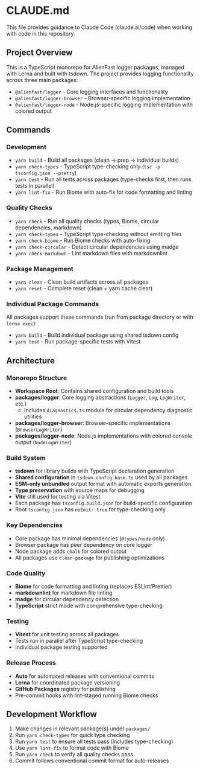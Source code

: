 # CLAUDE.md

This file provides guidance to Claude Code (claude.ai/code) when working with code in this repository.

## Project Overview

This is a TypeScript monorepo for AlienFast logger packages, managed with Lerna and built with tsdown. The project provides logging functionality across three main packages:

- `@alienfast/logger` - Core logging interfaces and functionality
- `@alienfast/logger-browser` - Browser-specific logging implementation
- `@alienfast/logger-node` - Node.js-specific logging implementation with colored output

## Commands

### Development

- `yarn build` - Build all packages (clean → prep → individual builds)
- `yarn check-types` - TypeScript type-checking only (`tsc -p tsconfig.json --pretty`)
- `yarn test` - Run all tests across packages (type-checks first, then runs tests in parallel)
- `yarn lint-fix` - Run Biome with auto-fix for code formatting and linting

### Quality Checks

- `yarn check` - Run all quality checks (types, Biome, circular dependencies, markdown)
- `yarn check-types` - TypeScript type-checking without emitting files
- `yarn check-biome` - Run Biome checks with auto-fixing
- `yarn check-circular` - Detect circular dependencies using madge
- `yarn check-markdown` - Lint markdown files with markdownlint

### Package Management

- `yarn clean` - Clean build artifacts across all packages
- `yarn reset` - Complete reset (clean + yarn cache clear)

### Individual Package Commands

All packages support these commands (run from package directory or with `lerna exec`):

- `yarn build` - Build individual package using shared tsdown config
- `yarn test` - Run package-specific tests with Vitest

## Architecture

### Monorepo Structure

- **Workspace Root**: Contains shared configuration and build tools
- **packages/logger**: Core logging abstractions (`Logger`, `Log`, `LogWriter`, etc.)
  - Includes `diagnostics.ts` module for circular dependency diagnostic utilities
- **packages/logger-browser**: Browser-specific implementations (`BrowserLogWriter`)
- **packages/logger-node**: Node.js implementations with colored console output (`NodeLogWriter`)

### Build System

- **tsdown** for library builds with TypeScript declaration generation
- **Shared configuration** in `tsdown.config.base.ts` used by all packages
- **ESM-only unbundled** output format with automatic exports generation
- **Type preservation** with source maps for debugging
- **Vite** still used for testing via Vitest
- Each package has `tsconfig.build.json` for build-specific configuration
- Root `tsconfig.json` has `noEmit: true` for type-checking only

### Key Dependencies

- Core package has minimal dependencies (`@types/node` only)
- Browser package has peer dependency on core logger
- Node package adds `chalk` for colored output
- All packages use `clean-package` for publishing optimizations

### Code Quality

- **Biome** for code formatting and linting (replaces ESLint/Prettier)
- **markdownlint** for markdown file linting
- **madge** for circular dependency detection
- **TypeScript** strict mode with comprehensive type-checking

### Testing

- **Vitest** for unit testing across all packages
- Tests run in parallel after TypeScript type-checking
- Individual package testing supported

### Release Process

- **Auto** for automated releases with conventional commits
- **Lerna** for coordinated package versioning
- **GitHub Packages** registry for publishing
- Pre-commit hooks with lint-staged running Biome checks

## Development Workflow

1. Make changes in relevant package(s) under `packages/`
2. Run `yarn check-types` for quick type checking
3. Run `yarn test` to ensure all tests pass (includes type-checking)
4. Use `yarn lint-fix` to format code with Biome
5. Run `yarn check` to verify all quality checks pass
6. Commit follows conventional commit format for auto-releases
